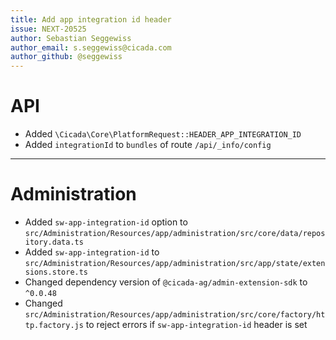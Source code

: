 ```yaml
---
title: Add app integration id header
issue: NEXT-20525
author: Sebastian Seggewiss
author_email: s.seggewiss@cicada.com
author_github: @seggewiss
---
```

# API
* Added `\Cicada\Core\PlatformRequest::HEADER_APP_INTEGRATION_ID`
* Added `integrationId` to `bundles` of route `/api/_info/config`
___
# Administration
* Added `sw-app-integration-id` option to `src/Administration/Resources/app/administration/src/core/data/repository.data.ts`
* Added `sw-app-integration-id` to `src/Administration/Resources/app/administration/src/app/state/extensions.store.ts`
* Changed dependency version of `@cicada-ag/admin-extension-sdk` to `^0.0.48`
* Changed `src/Administration/Resources/app/administration/src/core/factory/http.factory.js` to reject errors if `sw-app-integration-id` header is set
